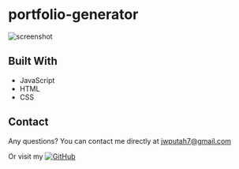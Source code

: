 # portfolio-generator

![screenshot](https://user-images.githubusercontent.com/94497268/186718557-18ceafda-e76d-4d7f-95df-b59787fc6ef3.png)

## Built With

* JavaScript
* HTML
* CSS


## Contact

Any questions? You can contact me directly at jwputah7@gmail.com

Or visit my
[![GitHub](https://badgen.net/badge/icon/github?icon=github&label)](https://github.com/jwputah)